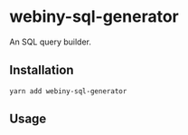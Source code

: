 # webiny-sql-generator
An SQL query builder.

## Installation
`yarn add webiny-sql-generator`

## Usage
